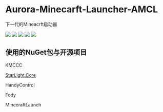 # Aurora-Minecarft-Launcher-AMCL
下一代的Mineacrft启动器

[![](https://img.shields.io/badge/V%20ME-50-red?style=for-the-badge&logo=kfc%logoColor=red)](https://afdian.net/@thzstudent)
[![](https://img.shields.io/badge/We%20Are-POOR-946ce6?style=for-the-badge&logo=cashapp&logoColor=bb9aff)](https://afdian.net/@thzstudent)
[![](https://img.shields.io/github/forks/Aurora-Studio-Team/Aurora-Minecarft-Launcher-AMCL?style=for-the-badge)](Aurora-Studio-Team/Aurora-Minecarft-Launcher-AMCL)
[![](https://img.shields.io/github/stars/Aurora-Studio-Team/Aurora-Minecarft-Launcher-AMCL?style=for-the-badge)](https://www.youtube.com/watch?v=dQw4w9WgXcQ)
[![](https://img.shields.io/badge/License-GPL3.0-A31F34?logo=CSharp&logoColor=ffffff&style=for-the-badge)](https://github.com/Aurora-Studio-Team/Aurora-Minecarft-Launcher-AMCL/blob/master/LICENSE.txt)

## 使用的NuGet包与开源项目
KMCCC

[StarLight.Core](https://github.com/Ink-Marks-Studio/StarLight.Core)

HandyControl

Fody

MinecraftLaunch
